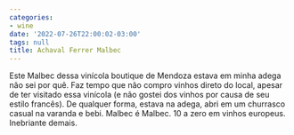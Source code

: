 ```yaml
---
categories:
- wine
date: '2022-07-26T22:00:02-03:00'
tags: null
title: Achaval Ferrer Malbec
---
```


Este Malbec dessa vinícola boutique de Mendoza estava em minha adega não sei por quê. Faz tempo que não compro vinhos direto do local, apesar de ter visitado essa vinícola (e não gostei dos vinhos por causa de seu estilo francês). De qualquer forma, estava na adega, abri em um churrasco casual na varanda e bebi. Malbec é Malbec. 10 a zero em vinhos europeus. Inebriante demais.